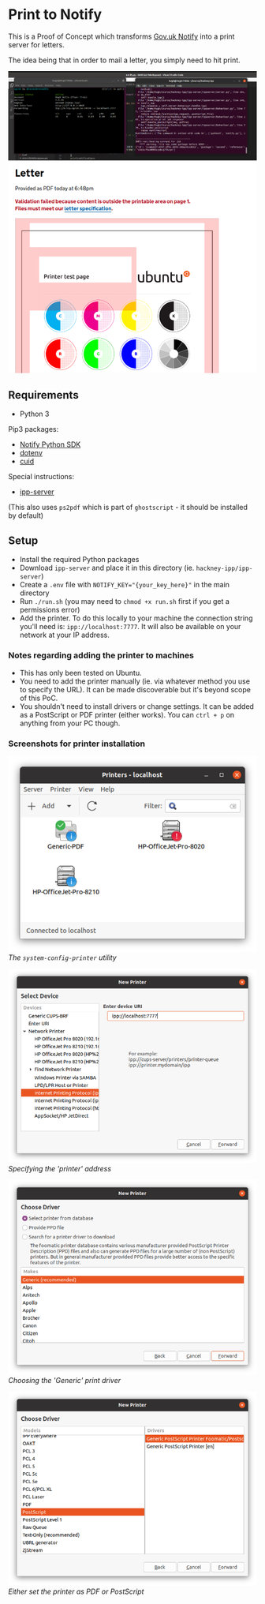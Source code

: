 # Print to Notify 

This is a Proof of Concept which transforms [Gov.uk Notify](https://www.notifications.service.gov.uk) into a print server for letters. 

The idea being that in order to mail a letter, you simply need to hit print. 

![Showing the Ngrok and Notify print script side by side](assets/terminal.png)
![Printer 'test page' as submitted to Notify as a letter](assets/notify.png)
## Requirements

- Python 3

Pip3 packages:

- [Notify Python SDK](https://docs.notifications.service.gov.uk/python.html)
- [dotenv](https://pypi.org/project/python-dotenv/)
- [cuid](https://github.com/necaris/cuid.py)

Special instructions: 
- [ipp-server](https://github.com/h2g2bob/ipp-server)

(This also uses `ps2pdf` which is part of `ghostscript` - it should be installed by default)

## Setup 

- Install the required Python packages
- Download `ipp-server` and place it in this directory (ie. `hackney-ipp/ipp-server`)
- Create a `.env` file with `NOTIFY_KEY="{your_key_here}"` in the main directory 
- Run `./run.sh` (you may need to `chmod +x run.sh` first if you get a permissions error)
- Add the printer. To do this locally to your machine the connection string you'll need is: `ipp://localhost:7777`. It will also be available on your network at your IP address. 

### Notes regarding adding the printer to machines

- This has only been tested on Ubuntu. 
- You need to add the printer manually (ie. via whatever method you use to specify the URL). It can be made discoverable but it's beyond scope of this PoC. 
- You shouldn't need to install drivers or change settings. It can be added as a PostScript or PDF printer (either works). You can `ctrl + p` on anything from your PC though. 

### Screenshots for printer installation 

![The `system-config-printer` utility](assets/1.png)
*The `system-config-printer` utility*

![Specifying the 'printer' address](assets/2.png)
*Specifying the 'printer' address*

![Choosing the 'Generic' print driver](assets/3.png)
*Choosing the 'Generic' print driver*

![Either set the printer as PDF or PostScript](assets/4.png)
*Either set the printer as PDF or PostScript*